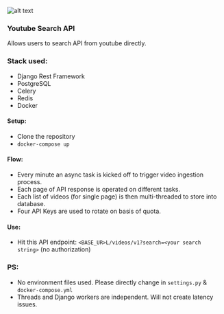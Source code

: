 ![alt text](https://i.pinimg.com/originals/08/b1/e6/08b1e6741db060c7d8a0e5a8d4406c56.gif)

### Youtube Search API

Allows users to search API from youtube directly.

### Stack used:

- Django Rest Framework
- PostgreSQL
- Celery
- Redis
- Docker

#### Setup:

- Clone the repository
- `docker-compose up`

#### Flow:

- Every minute an async task is kicked off to trigger video ingestion process.
- Each page of API response is operated on different tasks.
- Each list of videos (for single page) is then multi-threaded to store into database.
- Four API Keys are used to rotate on basis of quota.

#### Use:

- Hit this API endpoint: `<BASE_UR>L/videos/v1?search=<your search string>` (no authorization)

### PS:

- No environment files used. Please directly change in `settings.py` & `docker-compose.yml`
- Threads and Django workers are independent. Will not create latency issues.